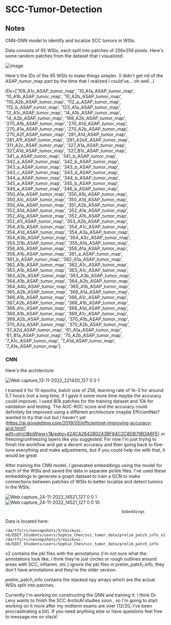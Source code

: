 # SCC-Tumor-Detection

## Notes
CNN-GNN model to identify and localize SCC tumors in WSIs. 

Data consists of 95 WSIs, each split into patches of 256x256 pixels. Here's some random patches from the dataset that I visualized.

![image](https://user-images.githubusercontent.com/96599771/207210035-313d5687-23c9-4b10-9671-dd006f662f56.png)

Here's the IDs of the 95 WSIs to make things simpler. (I didn't get rid of the ASAP_tumor_map part by the time that I realized I could've... oh well...)

IDs=['109_A1c_ASAP_tumor_map', '10_A1a_ASAP_tumor_map', '10_A1b_ASAP_tumor_map', '10_A2b_ASAP_tumor_map', '110_A2b_ASAP_tumor_map', '112_a_ASAP_tumor_map', '112_b_ASAP_tumor_map', '123_A1a_ASAP_tumor_map', '12_A1c_ASAP_tumor_map', '14_A1b_ASAP_tumor_map', '14_A2b_ASAP_tumor_map', '169_A2b_ASAP_tumor_map', '270_A1b_ASAP_tumor_map', '270_A1d_ASAP_tumor_map', '270_A1e_ASAP_tumor_map', '270_A2b_ASAP_tumor_map', '270_A2f_ASAP_tumor_map', '281_A1d_ASAP_tumor_map', '281_A1f_ASAP_tumor_map', '281_A2eX_ASAP_tumor_map', '311_A2c_ASAP_tumor_map', '327_A1a_ASAP_tumor_map', '327_A1d_ASAP_tumor_map', '327_B1c_ASAP_tumor_map', '341_a_ASAP_tumor_map', '341_b_ASAP_tumor_map', '342_a_ASAP_tumor_map', '342_b_ASAP_tumor_map', '343_a_ASAP_tumor_map', '343_b_ASAP_tumor_map', '343_c_ASAP_tumor_map', '343_d_ASAP_tumor_map', '344_a_ASAP_tumor_map', '344_b_ASAP_tumor_map', '345_a_ASAP_tumor_map', '345_b_ASAP_tumor_map', '346_a_ASAP_tumor_map', '346_b_ASAP_tumor_map', '350_A1a_ASAP_tumor_map', '350_A1b_ASAP_tumor_map', '350_A1c_ASAP_tumor_map', '350_A1d_ASAP_tumor_map', '350_A1e_ASAP_tumor_map', '351_A2b_ASAP_tumor_map', '352_A1d_ASAP_tumor_map', '352_A1e_ASAP_tumor_map', '352_A1g_ASAP_tumor_map', '352_A1h_ASAP_tumor_map', '352_A1i_ASAP_tumor_map', '353_A2b_ASAP_tumor_map', '354_A1b_ASAP_tumor_map', '354_A1c_ASAP_tumor_map', '354_A1d_ASAP_tumor_map', '354_A3a_ASAP_tumor_map', '354_A3b_ASAP_tumor_map', '354_A3c_ASAP_tumor_map', '354_D1b_ASAP_tumor_map', '355_A1d_ASAP_tumor_map', '356_A1b_ASAP_tumor_map', '358_A1a_ASAP_tumor_map', '358_A1b_ASAP_tumor_map', '361_a_ASAP_tumor_map', '361_b_ASAP_tumor_map', '362_A1a_ASAP_tumor_map', '362_A1b_ASAP_tumor_map', '362_A1c_ASAP_tumor_map', '363_A1b_ASAP_tumor_map', '363_A1c_ASAP_tumor_map', '363_A2b_ASAP_tumor_map', '363_A3b_ASAP_tumor_map', '364_A1b_ASAP_tumor_map', '364_A2b_ASAP_tumor_map', '364_A4b_ASAP_tumor_map', '365_A1b_ASAP_tumor_map', '365_A2b_ASAP_tumor_map', '366_A1a_ASAP_tumor_map', '366_A1b_ASAP_tumor_map', '366_A1c_ASAP_tumor_map', '367_A2b_ASAP_tumor_map', '368_A1b_ASAP_tumor_map', '368_A1c_ASAP_tumor_map', '368_A1d_ASAP_tumor_map', '369_A1b_ASAP_tumor_map', '369_A1c_ASAP_tumor_map', '369_A2b_ASAP_tumor_map', '370_A1b_ASAP_tumor_map', '370_A2a_ASAP_tumor_map', '370_A2b_ASAP_tumor_map', '37_A2d_ASAP_tumor_map', '61_A1a_ASAP_tumor_map', '61_B1a_ASAP_tumor_map', '70_A2b_ASAP_tumor_map', '7_A1c_ASAP_tumor_map', '7_A1d_ASAP_tumor_map', '7_A1e_ASAP_tumor_map']

### CNN
Here's the architecture

![Web capture_13-11-2022_221420_127 0 0 1](https://user-images.githubusercontent.com/96599771/207209812-69c0e268-ab6c-48c9-8c16-2de13dd159e8.jpeg)

I trained it for 10 epochs, batch size of 256, learning rate of 1e-3 for around 5.7 hours (not a long time, if I gave it some more time maybe the accuracy could improve). I used 80k patches for the training dataset and 10k for validation and testing. The AUC-ROC score and the accuracy could
definitely be improved using a different architecture (maybe EfficientNet? wanted to try that out but I haven't yet (https://ai.googleblog.com/2019/05/efficientnet-improving-accuracy-and.html?adlt=strict&toWww=1&redig=424CA2642B0243BF84C2C8DB79B3A6FE) or freezing/unfreezing layers like you suggested. For now I'm just trying to finish the workflow and get a
decent accuracy and then going back to fine-tune everything and make adjustments, but if you could help me with that, it would be great

After training the CNN model, I generated embeddings using the model for each of the WSIs and saved the data in separate pickle files. I've used these embeddings
to generate a graph dataset to train a GCN to make connections between patches of WSIs to better localize and detect tumors in the WSIs.

![Web capture_24-11-2022_14521_127 0 0 1](https://user-images.githubusercontent.com/96599771/207213078-e5f49058-0f87-41eb-a9e9-00c4cb1d3dc1.jpeg) ![Web capture_24-11-2022_14521_127 0 0 10](https://user-images.githubusercontent.com/96599771/207213099-351bb191-de4d-4ab3-9178-ef71b1263eca.jpeg)

                                                       Embeddings

Data is located here:
```
/dartfs/rc/nosnapshots/V/VaickusL-nb/EDIT_Students/users/Sophie_Chen/scc_tumor_data/prelim_patch_info_v2
/dartfs/rc/nosnapshots/V/VaickusL-nb/EDIT_Students/users/Sophie_Chen/scc_tumor_data/prelim_patch_info 
```
v2 contains the pkl files with the annotations (i'm not sure what the annotations look like, i think they're just circles or rough outlines around areas with SCC, inflamm, etc.) ignore the pkl files in prelim_patch_info, they don't have annotations and they're the older version. 

prelim_patch_info contains the stacked npy arrays which are the actual WSIs split into patches.

Currently I'm working on constructing the GNN and training it. I think Dr. Levy wants to finish the SCC ArcticAI studies soon
, so I'm going to start working on it more after my midterm exams are over (12/20, I've been procrastinating a bit). If you need anything else or have questions feel free to message me on slack! 
